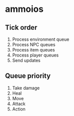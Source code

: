 # ammoios

## Tick order

1. Process environment queue
2. Process NPC queues
3. Process item queues
4. Process player queues
5. Send updates

## Queue priority

1. Take damage
2. Heal
3. Move
4. Attack
5. Action 

